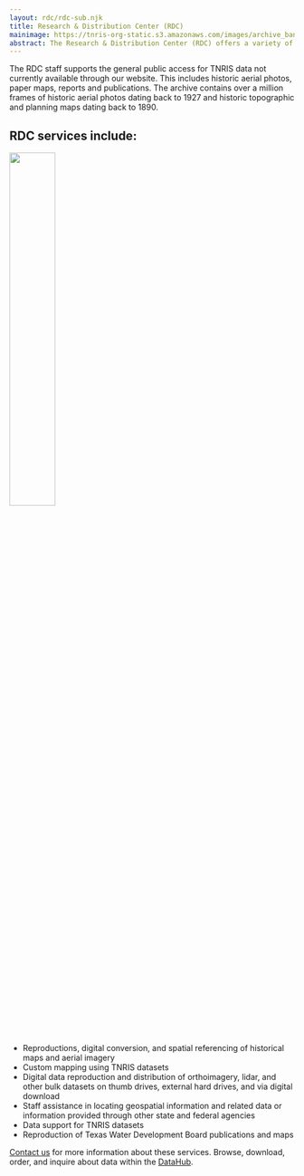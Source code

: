 ```yaml
---
layout: rdc/rdc-sub.njk
title: Research & Distribution Center (RDC)
mainimage: https://tnris-org-static.s3.amazonaws.com/images/archive_banner.jpg
abstract: The Research & Distribution Center (RDC) offers a variety of additional products, support, and services from our in-house staff. We provide hands-on assistance and expertise.
---
```



<p class="lead">The RDC staff supports the general public access for TNRIS data not currently available through our website. This includes historic aerial photos, paper maps, reports and publications. The archive contains over a million frames of historic aerial photos dating back to 1927 and historic topographic and planning maps dating back to 1890.</p>

## RDC services include:
<img class="img-responsive pull-right" style="width: 40%;" src="https://tnris-org-static.s3.amazonaws.com/images/searching_indexes.jpg">
<ul>
<li>Reproductions, digital conversion, and spatial referencing of historical maps and aerial imagery</li>
<li>Custom mapping using TNRIS datasets</li>
<li>Digital data reproduction and distribution of orthoimagery, lidar, and other bulk datasets on thumb drives, external hard drives, and via digital download</li>
<li>Staff assistance in locating geospatial information and related data or information provided through other state and federal agencies</li>
<li>Data support for TNRIS datasets</li>
<li>Reproduction of Texas Water Development Board publications and maps</li>
</ul>

[Contact us](/contact) for more information about these services. Browse, download, order, and inquire about data within the <a href="https://data.tnris.org">DataHub</a>.
